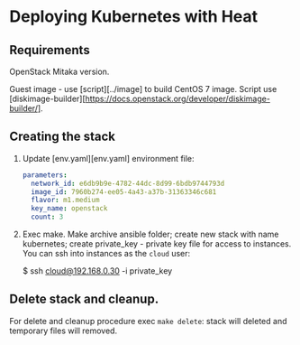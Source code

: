 Deploying Kubernetes with Heat
==============================

## Requirements

OpenStack Mitaka version.

Guest image - use [script][../image] to build CentOS 7 image. Script use [diskimage-builder][https://docs.openstack.org/developer/diskimage-builder/].

## Creating the stack

1. Update [env.yaml][env.yaml] environment file:

    ```yaml
    parameters:
      network_id: e6db9b9e-4782-44dc-8d99-6bdb9744793d
      image_id: 7960b274-ee05-4a43-a37b-31363346c681
      flavor: m1.medium
      key_name: openstack
      count: 3
    ```

2. Exec make. Make archive ansible folder; create new stack with name kubernetes; create private_key - private key file for access to instances.
You can ssh into instances as the `cloud` user:

    $ ssh cloud@192.168.0.30 -i private_key

## Delete stack and cleanup.

For delete and cleanup procedure exec `make delete`: stack will deleted and temporary files will removed.
